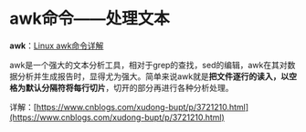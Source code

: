 # awk命令——处理文本

**awk**：[Linux awk命令详解](https://www.cnblogs.com/ftl1012/p/awk.html)

awk是一个强大的文本分析工具，相对于grep的查找，sed的编辑，awk在其对数据分析并生成报告时，显得尤为强大。简单来说awk就是**把文件逐行的读入，以空格为默认分隔符将每行切片**，切开的部分再进行各种分析处理。

详解：[https://www.cnblogs.com/xudong-bupt/p/3721210.html](https://www.cnblogs.com/xudong-bupt/p/3721210.html)

